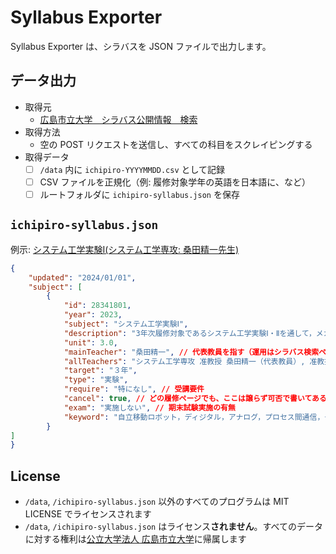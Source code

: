 # Syllabus Exporter

Syllabus Exporter は、シラバスを JSON ファイルで出力します。

## データ出力

- 取得元
    - [広島市立大学　シラバス公開情報　検索](http://rsw.office.hiroshima-cu.ac.jp/scripts/Syllabussearch/index.php)
- 取得方法
    - 空の POST リクエストを送信し、すべての科目をスクレイピングする
- 取得データ
    - [ ] `/data` 内に `ichipiro-YYYYMMDD.csv` として記録
    - [ ] CSV ファイルを正規化（例: 履修対象学年の英語を日本語に、など）
    - [ ] ルートフォルダに `ichipiro-syllabus.json` を保存 

## `ichipiro-syllabus.json`

例示: [システム工学実験Ⅰ(システム工学専攻: 桑田精一先生)](http://rsw.office.hiroshima-cu.ac.jp/OpenSyllabus/2023_28431801.html)

```json
{
    "updated": "2024/01/01",
    "subject": [
        {
            "id": 28341801,
            "year": 2023,
            "subject": "システム工学実験Ⅰ",
            "description": "3年次履修対象であるシステム工学実験Ⅰ・Ⅱを通して，メカナムホイール駆動ロボットの制御に関するソフトウェアからハードウェアに至る内容を実施する．本実験ではこのうち，モーター制御プログラムの作成と速度制御実験において，ロボット駆動プログラムを作成し，センサー出力を利用して速度制御を行う．プロセス間通信実験においては，ソケット通信などのネットワーク技術を学び，制御ライブラリROSを用いてロボットの遠隔制御をできるようになる．ジェスチャ指示によるロボット操作実験においては，時系列データ認識処理を学び，人物のジェスチャ認識によりロボットを遠隔操作するためのインタフェースを構築する．ロボットナビゲーション実験においては，ロボット上のセンサを用いて障害物を検出し，回避して移動する制御則を機械学習に基づいて構築できるようになる．これらを通して情報処理システム開発におけるノウハウやチームで課題に取り組む際のコミュニケーション能力や協調性を身に付ける．", // \n を削除
            "unit": 3.0,
            "mainTeacher": "桑田精一", // 代表教員を指す（運用はシラバス検索ページにリストされる担当教員カラムの氏名）
            "allTeachers": "システム工学専攻 准教授 桑田精一（代表教員）, 准教授 池田徹志，准教授 脇田航，准教授 島和之，准教授 双紙正和，准教授 中山仁史，准教授 福島勝，准教授 村田佳洋，准教授 神尾武司，助教 厚海慶太，助教 川本佳代，助教 小作敏晴，助教 齊藤充行，助教 佐藤康臣，助教 高井博之，助教 高橋雄三，助教 辻勝弘", // 全リスト（運用はシラバス詳細ページの一覧）。シラバス入力者によって入力方式がまちまちすぎるため、正規化は行わない。
            "target": "３年",
            "type": "実験",
            "require": "特になし", // 受講要件
            "cancel": true, // どの履修ページでも、ここは譲らず可否で書いてあるため、正規化
            "exam": "実施しない", // 期末試験実施の有無
            "keyword": "自立移動ロボット，ディジタル，アナログ，プロセス間通信，グラフィカルユーザインタフェース" // 検索用
        }
]
}
```

## License

- `/data`, `/ichipiro-syllabus.json` 以外のすべてのプログラムは MIT LICENSE でライセンスされます
- `/data`, `/ichipiro-syllabus.json` はライセンス**されません**。すべてのデータに対する権利は[公立大学法人 広島市立大学](https://www.hiroshima-cu.ac.jp/)に帰属します
